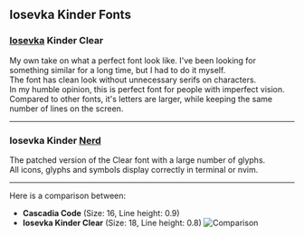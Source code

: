 ## Iosevka Kinder Fonts

### **[Iosevka](https://github.com/be5invis/Iosevka?tab=readme-ov-file) Kinder Clear**
  
My own take on what a perfect font look like. I've been looking for something similar for a long time, but I had to do it myself.  
The font has clean look without unnecessary serifs on characters.   
In my humble opinion, this is perfect font for people with imperfect vision. Compared to other fonts, it's letters are larger, while keeping the same number of lines on the screen.

***

### **Iosevka Kinder [Nerd](https://github.com/ryanoasis/nerd-fonts)** 
  
The patched version of the Clear font with a large number of glyphs.  
All icons, glyphs and symbols display correctly in terminal or nvim.

***

Here is a comparison between:
- **Cascadia Code**  (Size: 16, Line height: 0.9)  
- **Iosevka Kinder Clear** (Size: 18, Line height: 0.8)
![Comparison](https://github.com/alchezar/IosevkaKinderFont/blob/main/comparison.gif?raw=true)
